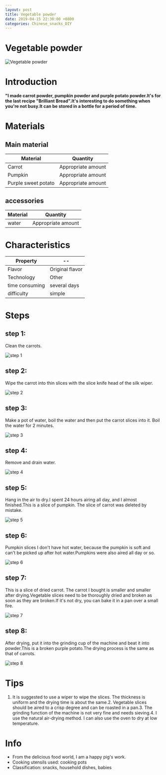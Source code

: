 ```yaml
---
layout: post
title: Vegetable powder
date: 2019-04-15 22:30:00 +0800
categories: Chinese_snacks_DIY
---
```


# Vegetable powder

![Vegetable powder]({{site.baseurl}}/img/420699/420699.jpg)

# Introduction

**"I made carrot powder, pumpkin powder and purple potato powder.It's for the last recipe "Brilliant Bread".It's interesting to do something when you're not busy.It can be stored in a bottle for a period of time.**

# Materials


## Main material

Material|Quantity
--|--
Carrot|Appropriate amount
Pumpkin|Appropriate amount
Purple sweet potato|Appropriate amount

## accessories

Material|Quantity
--|--
water|Appropriate amount

# Characteristics

Property|--
--|--
Flavor|Original flavor
Technology|Other
time consuming|several days
difficulty|simple

# Steps

## step 1:

Clean the carrots.

![step 1]({{site.baseurl}}/img/420699/1.jpg)

## step 2:

Wipe the carrot into thin slices with the slice knife head of the silk wiper.

![step 2]({{site.baseurl}}/img/420699/2.jpg)

## step 3:

Make a pot of water, boil the water and then put the carrot slices into it. Boil the water for 2 minutes.

![step 3]({{site.baseurl}}/img/420699/3.jpg)

## step 4:

Remove and drain water.

![step 4]({{site.baseurl}}/img/420699/4.jpg)

## step 5:

Hang in the air to dry.I spent 24 hours airing all day, and I almost finished.This is a slice of pumpkin. The slice of carrot was deleted by mistake.

![step 5]({{site.baseurl}}/img/420699/5.jpg)

## step 6:

Pumpkin slices I don't have hot water, because the pumpkin is soft and can't be picked up after hot water.Pumpkins were also aired all day or so.

![step 6]({{site.baseurl}}/img/420699/6.jpg)

## step 7:

This is a slice of dried carrot. The carrot I bought is smaller and smaller after drying.Vegetable slices need to be thoroughly dried and broken as soon as they are broken.If it's not dry, you can bake it in a pan over a small fire.

![step 7]({{site.baseurl}}/img/420699/7.jpg)

## step 8:

After drying, put it into the grinding cup of the machine and beat it into powder.This is a broken purple potato.The drying process is the same as that of carrots.

![step 8]({{site.baseurl}}/img/420699/8.jpg)

# Tips

1. It is suggested to use a wiper to wipe the slices. The thickness is uniform and the drying time is about the same.2. Vegetable slices should be aired to a crisp degree and can be roasted in a pan.3. The grinding function of the machine is not very fine and needs sieving.4. I use the natural air-drying method. I can also use the oven to dry at low temperature.

# Info

- From the delicious food world, I am a happy pig's work.
- Cooking utensils used: cooking pots
- Classification: snacks, household dishes, babies